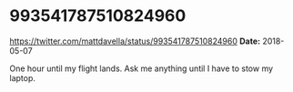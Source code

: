 # 993541787510824960
https://twitter.com/mattdavella/status/993541787510824960
**Date:** 2018-05-07

One hour until my flight lands. Ask me anything until I have to stow my laptop.
